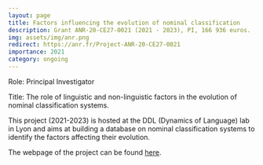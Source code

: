```yaml
---
layout: page
title: Factors influencing the evolution of nominal classification
description: Grant ANR-20-CE27-0021 (2021 - 2023), PI, 166 936 euros.
img: assets/img/anr.png
redirect: https://anr.fr/Project-ANR-20-CE27-0021
importance: 2021
category: ongoing
---
```


Role: Principal Investigator

Title: The role of linguistic and non-linguistic factors in the evolution of nominal classification systems.

This project (2021-2023) is hosted at the DDL (Dynamics of Language) lab in Lyon and aims at building a database on nominal classification systems to identify the factors affecting their evolution.

The webpage of the project can be found [here](https://anr.fr/Project-ANR-20-CE27-0021).

